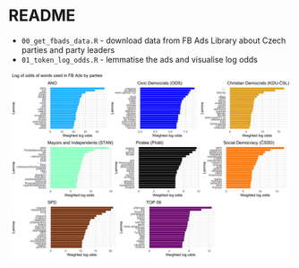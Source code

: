 # README

- `00_get_fbads_data.R` - download data from FB Ads Library about Czech parties and party leaders
- `01_token_log_odds.R` - lemmatise the ads and visualise log odds

![](output/charts/log-odds.png)